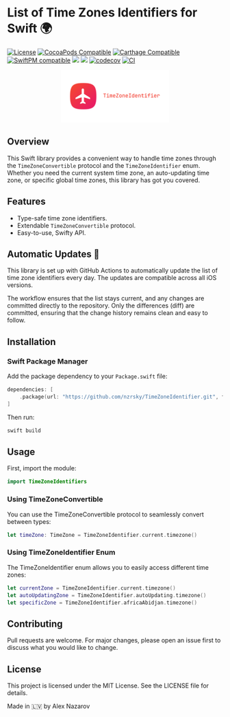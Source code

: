 # List of Time Zones Identifiers for Swift 🌍

[![License](https://img.shields.io/badge/license-MIT-blue.svg)](https://github.com/nzrsky/TimeZoneIdentifier/blob/main/LICENSE)
[![CocoaPods Compatible](https://img.shields.io/cocoapods/v/TimeZoneIdentifier.svg)](https://img.shields.io/cocoapods/v/TimeZoneIdentifier.svg)
[![Carthage Compatible](https://img.shields.io/badge/Carthage-compatible-4BC51D.svg?style=flat)](https://github.com/Carthage/Carthage)
[![SwiftPM compatible](https://img.shields.io/badge/SwiftPM-compatible-orange.svg)](https://docs.revenuecat.com/docs/ios#section-install-via-swift-package-manager)
[![](https://img.shields.io/endpoint?url=https%3A%2F%2Fswiftpackageindex.com%2Fapi%2Fpackages%2Fnzrsky%2FTimeZoneIdentifier%2Fbadge%3Ftype%3Dswift-versions)](https://swiftpackageindex.com/nzrsky/TimeZoneIdentifier)
[![](https://img.shields.io/endpoint?url=https%3A%2F%2Fswiftpackageindex.com%2Fapi%2Fpackages%2Fnzrsky%2FTimeZoneIdentifier%2Fbadge%3Ftype%3Dplatforms)](https://swiftpackageindex.com/nzrsky/TimeZoneIdentifier)
[![codecov](https://codecov.io/gh/nzrsky/TimeZoneIdentifier/graph/badge.svg?token=kET1T95mW9)](https://codecov.io/gh/nzrsky/TimeZoneIdentifier)
[![CI](https://github.com/nzrsky/TimeZoneIdentifier/actions/workflows/build-test.yml/badge.svg)](https://github.com/nzrsky/TimeZoneIdentifier/actions/workflows/build-test.yml?query=branch%3Amain+)


<div align="center">
  <img src="image.png" alt="" style="display: inline-block;" width="50%">
</div>

## Overview

This Swift library provides a convenient way to handle time zones through the `TimeZoneConvertible` protocol and the `TimeZoneIdentifier` enum. Whether you need the current system time zone, an auto-updating time zone, or specific global time zones, this library has got you covered.

## Features

- Type-safe time zone identifiers.
- Extendable `TimeZoneConvertible` protocol.
- Easy-to-use, Swifty API.

## Automatic Updates 🔄

This library is set up with GitHub Actions to automatically update the list of time zone identifiers every day. The updates are compatible across all iOS versions.

The workflow ensures that the list stays current, and any changes are committed directly to the repository. Only the differences (diff) are committed, ensuring that the change history remains clean and easy to follow.
  
## Installation

### Swift Package Manager

Add the package dependency to your `Package.swift` file:

```swift
dependencies: [
    .package(url: "https://github.com/nzrsky/TimeZoneIdentifier.git", from: "1.0.0")
]
```

Then run:

```bash
swift build
```

## Usage
First, import the module:

```swift
import TimeZoneIdentifiers
```

### Using TimeZoneConvertible
You can use the TimeZoneConvertible protocol to seamlessly convert between types:

```swift
let timeZone: TimeZone = TimeZoneIdentifier.current.timezone()
```

### Using TimeZoneIdentifier Enum
The TimeZoneIdentifier enum allows you to easily access different time zones:

```swift
let currentZone = TimeZoneIdentifier.current.timezone()
let autoUpdatingZone = TimeZoneIdentifier.autoUpdating.timezone()
let specificZone = TimeZoneIdentifier.africaAbidjan.timezone()
```

## Contributing
Pull requests are welcome. For major changes, please open an issue first to discuss what you would like to change.

## License
This project is licensed under the MIT License. See the LICENSE file for details.

Made in 🇱🇻 by Alex Nazarov
